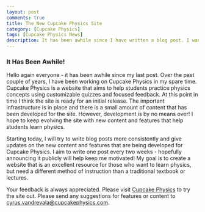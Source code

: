 ```yaml
---
layout: post
comments: true
title: The New Cupcake Physics Site
category: [Cupcake Physics]
tags: [Cupcake Physics News]
description: It has been awhile since I have written a blog post. I want to revitalize this blog with new updates and announce the new Cupcake Physics site.
---
```


### It Has Been Awhile!

Hello again everyone - it has been awhile since my last post. Over the past couple of years, I have been working on Cupcake Physics in my spare time. Cupcake Physics is a website that aims to help students practice physics concepts using customizable quizzes and focused feedback. At this point in time I think the site is ready for an initial release. The important infrastructure is in place and there is a small amount of content that has been developed for the site. However, development is by no means over! I hope to keep evolving the site with new content and features that help students learn physics.

Starting today, I will try to write blog posts more consistently and give updates on the new content and features that are being developed for Cupcake Physics. I aim to write one post every two weeks - hopefully announcing it publicly will help keep me motivated! My goal is to create a website that is an excellent resource for those who want to learn physics, but need a different method of instruction than a traditional textbook or lectures.

Your feedback is always appreciated. Please visit [Cupcake Physics](https://cupcakephysics.com) to try the site out. Please send any suggestions for features or content to cyrus.vandrevala@cupcakephysics.com.
